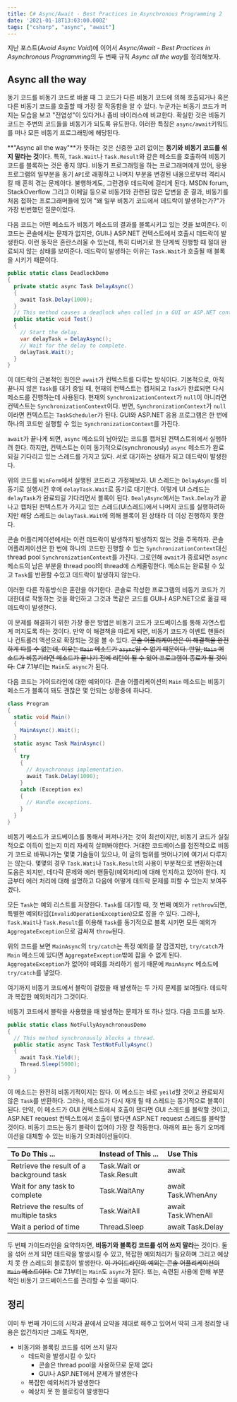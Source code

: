 ```yaml
---
title: C# Async/Await - Best Practices in Asynchronous Programming 2
date: '2021-01-18T13:03:00.000Z'
tags: ["csharp", "async", "await"]
---
```


지난 포스트(*Avoid Async Void*)에 이어서 *Async/Await - Best Practices in Asynchronous Programming*의 두 번째 규칙 *Async all the way*를 정리해보자.

<!-- end -->

## Async all the way

동기 코드를 비동기 코드로 바꿀 때 그 코드가 다른 비동기 코드에 의해 호출되거나 혹은 다른 비동기 코드를 호출할 때 가장 잘 작동함을 알 수 있다. 누군가는 비동기 코드가 퍼지는 모습을 보고 "전염성"이 있다거나 좀비 바이러스에 비교한다. 확실한 것은 비동기 코드는 주변의 코드들을 비동기가 되도록 유도한다. 이러한 특징은 `async/await`키워드를 떠나 모든 비동기 프로그래밍에 해당된다.

**"Async all the way"**가 뜻하는 것은 신중한 고려 없이는 <span>**동기와 비동기 코드를 섞지 말라는 것**</span>이다. 특히, `Task.Wait`나 `Task.Result`와 같은 메소드를 호출하여 비동기 코드를 블록하는 것은 좋지 않다. 비동기 프로그래밍을 하는 프로그래머에게 있어, 응용프로그램의 일부분을 동기 `API`로 래핑하고 나머지 부분을 변경된 내용으로부터 격리시킬 때 흔히 겪는 문제이다. 불행하게도, 그런경우 데드락에 걸리게 된다. MSDN forum, StackOverflow 그리고 이메일 등으로 비동기와 관련된 많은 답변을 준 결과, 비동기를 처음 접하는 프로그래머들에 있어 "왜 일부 비동기 코드에서 데드락이 발생하는가?"가 가장 빈번했던 질문이었다.

다음 코드는 어떤 메소드가 비동기 메소드의 결과를 블록시키고 있는 것을 보여준다. 이 코드는 콘솔에서는 문제가 없지만, GUI나 ASP.NET 컨텍스트에서 호출시 데드락이 발생한다. 이런 동작은 혼란스러울 수 있는데, 특히 디버거로 한 단계씩 진행할 때 절대 완료되지 않는 상태를 보여준다. 데드락이 발생하는 이유는 `Task.Wait`가 호출될 때 블록을 시키기 때문이다.

```csharp
public static class DeadlockDemo
{
  private static async Task DelayAsync()
  {
    await Task.Delay(1000);
  }
  // This method causes a deadlock when called in a GUI or ASP.NET context.
  public static void Test()
  {
    // Start the delay.
    var delayTask = DelayAsync();
    // Wait for the delay to complete.
    delayTask.Wait();
  }
}
```

이 데드락의 근본적인 원인은 `await`가 컨텍스트를 다루는 방식이다. 기본적으로, 아직 끝나지 않은 `Task`를 대기 중일 때, 현재의 컨텍스트는 캡처되고 `Task`가 완료되면 다시 메소드를 진행하는데 사용된다. 현재의 `SynchronizationContext`가 `null`이 아니라면 컨텍스트는 `SynchronizationContext`이다. 반면, `SynchronizationContext`가 `null`이라면 컨텍스트는 `TaskScheduler`가 된다. GUI와 ASP.NET 응용 프로그램은 한 번에 하나의 코드만 실행할 수 있는 `SynchronizationContext`를 가진다.

`await`가 끝나게 되면, `async` 메소드의 남아있는 코드를 캡처된 컨텍스트위에서 실행하려 한다. 하지만, 컨텍스트는 이미 동기적으로(synchronously) `async` 메소드가 완료되길 기다리고 있는 스레드를 가지고 있다. 서로 대기하는 상태가 되고 데드락이 발생한다.

위의 코드를 `WinForm`에서 실행된 코드라고 가정해보자. UI 스레드는 `DelayAsync`를 비동기로 실행시킨 후에 `delayTask.Wait`로 동기로 대기한다. 이렇게 UI 스레드는 `delayTask`가 완료되길 기다리면서 블록이 된다. `DealyAsync`에서는 `Task.Delay`가 끝나고 캡처된 컨텍스트가 가지고 있는 스레드(UI스레드)에서 나머지 코드를 실행하려하지만 해당 스레드는 `delayTask.Wait`에 의해 블록이 된 상태라 더 이상 진행하지 못한다.

콘솔 어플리케이션에서는 이런 데드락이 발생하지 발생하지 않는 것을 주목하자. 콘솔 어플리케이션은 한 번에 하나의 코드만 진행할 수 있는 `SynchronizationContext`대신 thread pool `SynchronizationContext`를 가진다. 그로인해 `await`가 종료되면 `async` 메소드의 남은 부분을 thread pool의 thread에 스케줄링한다. 메소드는 완료될 수 있고 `Task`를 반환할 수있고 데드락이 발생하지 않는다.

이러한 다른 작동방식은 혼란을 야기한다. 콘솔로 작성한 프로그램의 비동기 코드가 기대한데로 작동하는 것을 확인하고 그것과 똑같은 코드를 GUI나 ASP.NET으로 옮길 때 데드락이 발생한다.

이 문제를 해결하기 위한 가장 좋은 방법은 비동기 코드가 코드베이스를 통해 자연스럽게 퍼지도록 하는 것이다. 만약 이 해결책을 따르게 되면, 비동기 코드가 이벤트 핸들러나 컨트롤러 액션으로 확장되는 것을 볼 수 있다. ~~콘솔 어플리케이션은 이 해결책을 완전하게 따를 수 없는데, 이유는 `Main` 메소드가 `async`일 수 없기 때문이다. 만일, `Main` 메소드가 비동기라면 메소드가 끝나기 전에 리턴이 될 수 있어 프로그램이 종료가 될 것이다.~~ <span>C# 7.1부터는 `Main`도 `async`가 된다.</span>

다음 코드는 가이드라인에 대한 예외이다. 콘솔 어플리케이션의 `Main` 메소드는 비동기 메소드가 블록이 돼도 괜찮은 몇 안되는 상황중에 하나다.

```csharp
class Program
{
  static void Main()
  {
    MainAsync().Wait();
  }
  static async Task MainAsync()
  {
    try
    {
      // Asynchronous implementation.
      await Task.Delay(1000);
    }
    catch (Exception ex)
    {
      // Handle exceptions.
    }
  }
}
```

비동기 메소드가 코드베이스를 통해서 퍼져나가는 것이 최선이지만, 비동기 코드가 실질적으로 이득이 있는지 미리 자세히 살펴봐야한다. 거대한 코드베이스를 점진적으로 비동기 코드로 바꿔나가는 몇몇 기술들이 있으나, 이 글의 범위를 벗어나기에 여기서 다루지는 않는다. 몇몇의 경우 `Task.Wati`나 `Task.Result`의 사용이 부분적으로 변환하는데 도움은 되지만, 데다락 문제와 에러 핸들링(예외처리)에 대해 인지하고 있어야 한다. 지금부터 에러 처리에 대해 설명하고 다음에 어떻게 데드락 문제를 피할 수 있는지 보여주겠다.

모든 `Task`는 예외 리스트를 저장한다. `Task`를 대기할 때, 첫 번째 예외가 `rethrow`되면, 특별한 예외타입(`InvalidOperationException`)으로 잡을 수 있다. 그러나, `Task.Wait`나 `Task.Result`를 이용해 `Task`를 동기적으로 블록 시키면 모든 예외가 `AggregateException`으로 감싸져 `throw`된다.

위의 코드를 보면 `MainAsync`의 `try/catch`는 특정 예외를 잘 잡겠지만, `try/catch`가 `Main` 메소드에 있다면 `AggregateException`밖에 잡을 수 없게 된다. `AggregateException`가 없어야 예외를 처리하기 쉽기 때문에 `MainAsync` 메소드에 `try/catch`를 넣었다.

여기까지 비동기 코드에서 블락이 걸렸을 때 발생하는 두 가지 문제를 보여줬다. 데드락과 복잡한 예외처리가 그것이다.

비동기 코드에서 블락을 사용했을 때 발생하는 문제가 또 하나 있다. 다음 코드를 보자.

```csharp
public static class NotFullyAsynchronousDemo
{
  // This method synchronously blocks a thread.
  public static async Task TestNotFullyAsync()
  {
    await Task.Yield();
    Thread.Sleep(5000);
  }
}
```

이 메소드는 완전히 비동기적이지는 않다. 이 메소드는 바로 `yeild`할 것이고 완료되지 않은 `Task`를 반환하다. 그러나, 메소드가 다시 재개 될 때 스레드는 동기적으로 블록이 된다. 만약, 이 메소드가 GUI 컨텍스트에서 호출이 됐다면 GUI 스레드를 블락할 것이고, ASP.NET request 컨텍스트에서 호출이 됐다면 ASP.NET request 스레드를 블락할 것이다. 비동기 코드는 동기 블락이 없어야 가장 잘 작동한다. 아래의 표는 동기 오퍼레이션을 대체할 수 있는 비동기 오퍼레이션들이다.

|To Do This ...|Instead of This ...|Use This|
|:---|:---|:---|
|Retrieve the result of a background task|Task.Wait or Task.Result|await|
|Wait for any task to complete|Task.WaitAny|await Task.WhenAny|
|Retrieve the results of multiple tasks|Task.WaitAll|await Task.WhenAll|
|Wait a period of time|Thread.Sleep|await Task.Delay|

두 번째 가이드라인을 요약하자면, <span>**비동기와 블록킹 코드를 섞어 쓰지 말라**</span>는 것이다. 둘을 섞어 쓰게 되면 데드락을 발생시킬 수 있고, 복잡한 예외처리가 필요하며 그리고 예상치 못 한 스레드의 블로킹이 발생한다. ~~이 가이드라인의 예외는 콘솔 어플리케이션의 `Main` 메소드이다.~~ <span>C# 7.1부터는 `Main`도 `async`가 된다.</span> 또는, 숙련된 사용에 한해 부분적인 비동기 코드베이스드를 관리할 수 있을 때이다.

## 정리

이미 두 번째 가이드의 시작과 끝에서 요약을 제대로 해주고 있어서 딱히 크게 정리할 내용은 없긴하지만 그래도 적자면,

* 비동기와 블록킹 코드를 섞어 쓰지 말자
    * 데드락을 발생시킬 수 있다
        * 콘솔은 thread pool을 사용하므로 문제 없다
        * GUI나 ASP.NET에서 문제가 발생한다
    * 복잡한 예외처리가 발생한다
    * 예상치 못 한 블로킹이 발생한다